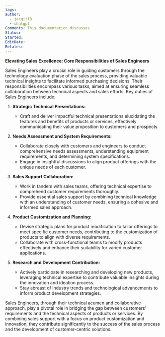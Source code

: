 ```yaml
---
tags: 
author:
  - jacgit18
  - chatgpt
Comments: This documentation discusses
Status: 
Started: 
EditDate: 
Relates:
---
```

**Elevating Sales Excellence: Core Responsibilities of Sales Engineers**

Sales Engineers play a crucial role in guiding customers through the technology evaluation phase of the sales process, providing valuable technical insights to facilitate informed purchasing decisions. Their responsibilities encompass various tasks, aimed at ensuring seamless collaboration between technical aspects and sales efforts. Key duties of Sales Engineers include:

1. **Strategic Technical Presentations:**
   - Craft and deliver impactful technical presentations elucidating the features and benefits of products or services, effectively communicating their value proposition to customers and prospects.

2. **Needs Assessment and System Requirements:**
   - Collaborate closely with customers and engineers to conduct comprehensive needs assessments, understanding equipment requirements, and determining system specifications.
   - Engage in insightful discussions to align product offerings with the unique needs of each customer.

3. **Sales Support Collaboration:**
   - Work in tandem with sales teams, offering technical expertise to comprehend customer requirements thoroughly.
   - Provide essential sales support by combining technical knowledge with an understanding of customer needs, ensuring a cohesive and informed sales approach.

4. **Product Customization and Planning:**
   - Devise strategic plans for product modification to tailor offerings to meet specific customer needs, contributing to the customization of products to align with diverse requirements.
   - Collaborate with cross-functional teams to modify products effectively and enhance their suitability for varied customer applications.

5. **Research and Development Contribution:**
   - Actively participate in researching and developing new products, leveraging technical expertise to contribute valuable insights during the innovation and ideation process.
   - Stay abreast of industry trends and technological advancements to inform product development strategies.

Sales Engineers, through their technical acumen and collaborative approach, play a pivotal role in bridging the gap between customers' requirements and the technical aspects of products or services. By combining sales support with a focus on product customization and innovation, they contribute significantly to the success of the sales process and the development of customer-centric solutions.